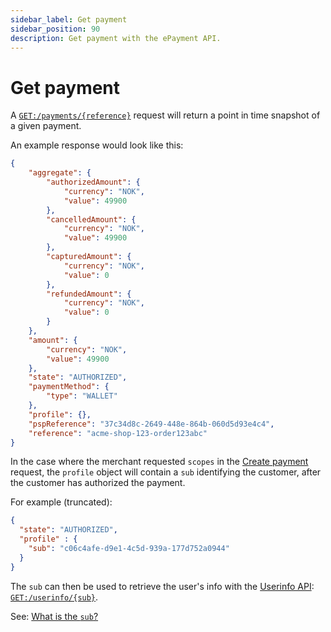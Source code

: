 ```yaml
---
sidebar_label: Get payment
sidebar_position: 90
description: Get payment with the ePayment API.
---
```


# Get payment

A [`GET:/payments/{reference}`][get-payment-endpoint]
request will return a point in time snapshot of a given payment.

An example response would look like this:

```json
{
    "aggregate": {
        "authorizedAmount": {
            "currency": "NOK",
            "value": 49900
        },
        "cancelledAmount": {
            "currency": "NOK",
            "value": 49900
        },
        "capturedAmount": {
            "currency": "NOK",
            "value": 0
        },
        "refundedAmount": {
            "currency": "NOK",
            "value": 0
        }
    },
    "amount": {
        "currency": "NOK",
        "value": 49900
    },
    "state": "AUTHORIZED",
    "paymentMethod": {
        "type": "WALLET"
    },
    "profile": {},
    "pspReference": "37c34d8c-2649-448e-864b-060d5d93e4c4",
    "reference": "acme-shop-123-order123abc"
}
```

In the case where the merchant requested `scopes` in the
[Create payment][create-payment-endpoint]
request, the `profile` object will contain a `sub` identifying the customer,
after the customer has authorized the payment.

For example (truncated):

```json
{
  "state": "AUTHORIZED",
  "profile" : {
    "sub": "c06c4afe-d9e1-4c5d-939a-177d752a0944"
  }
}
```

The `sub` can then be used to retrieve the user's info with the
[Userinfo API](https://developer.vippsmobilepay.com/docs/APIs/userinfo-api):
[`GET:/userinfo/{sub}`](https://developer.vippsmobilepay.com/api/userinfo#operation/getUserinfo).

See:
[What is the `sub`?](https://developer.vippsmobilepay.com/docs/APIs/userinfo-api/userinfo-api-faq/#what-is-the-sub)

[get-payment-endpoint]: https://developer.vippsmobilepay.com/api/epayment#tag/QueryPayments/operation/getPayment
[create-payment-endpoint]: https://developer.vippsmobilepay.com/api/epayment#tag/CreatePayments/operation/createPayment
